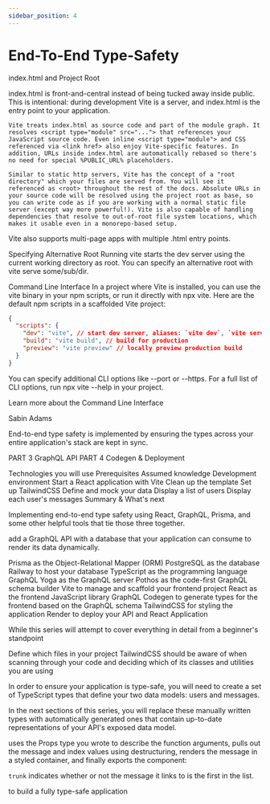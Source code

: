 ```yaml
---
sidebar_position: 4
---
```


# End-To-End Type-Safety

index.html and Project Root

index.html is front-and-central instead of being tucked away inside public. This is intentional: during development Vite is a server, and index.html is the entry point to your application.

```text
Vite treats index.html as source code and part of the module graph. It resolves <script type="module" src="..."> that references your JavaScript source code. Even inline <script type="module"> and CSS referenced via <link href> also enjoy Vite-specific features. In addition, URLs inside index.html are automatically rebased so there's no need for special %PUBLIC_URL% placeholders.

Similar to static http servers, Vite has the concept of a "root directory" which your files are served from. You will see it referenced as <root> throughout the rest of the docs. Absolute URLs in your source code will be resolved using the project root as base, so you can write code as if you are working with a normal static file server (except way more powerful!). Vite is also capable of handling dependencies that resolve to out-of-root file system locations, which makes it usable even in a monorepo-based setup.
```

Vite also supports multi-page apps with multiple .html entry points.

Specifying Alternative Root
Running vite starts the dev server using the current working directory as root. You can specify an alternative root with vite serve some/sub/dir.

Command Line Interface
In a project where Vite is installed, you can use the vite binary in your npm scripts, or run it directly with npx vite. Here are the default npm scripts in a scaffolded Vite project:

```json
{
  "scripts": {
    "dev": "vite", // start dev server, aliases: `vite dev`, `vite serve`
    "build": "vite build", // build for production
    "preview": "vite preview" // locally preview production build
  }
}
```

You can specify additional CLI options like --port or --https. For a full list of CLI options, run npx vite --help in your project.

Learn more about the Command Line Interface

Sabin Adams

End-to-end type safety is implemented by ensuring the types across your entire application's stack are kept in sync.

PART 3
GraphQL API
PART 4
Codegen & Deployment

Technologies you will use
Prerequisites
Assumed knowledge
Development environment
Start a React application with Vite
Clean up the template
Set up TailwindCSS
Define and mock your data
Display a list of users
Display each user's messages
Summary & What's next

Implementing end-to-end type safety using React, GraphQL, Prisma, and some other helpful tools that tie those three together.

add a GraphQL API with a database that your application can consume to render its data dynamically.

Prisma as the Object-Relational Mapper (ORM)
PostgreSQL as the database
Railway to host your database
TypeScript as the programming language
GraphQL Yoga as the GraphQL server
Pothos as the code-first GraphQL schema builder
Vite to manage and scaffold your frontend project
React as the frontend JavaScript library
GraphQL Codegen to generate types for the frontend based on the GraphQL schema
TailwindCSS for styling the application
Render to deploy your API and React Application

While this series will attempt to cover everything in detail from a beginner's standpoint

Define which files in your project TailwindCSS should be aware of when scanning through your code and deciding which of its classes and utilities you are using

In order to ensure your application is type-safe, you will need to create a set of TypeScript types that define your two data models: users and messages.

In the next sections of this series, you will replace these manually written types with automatically generated ones that contain up-to-date representations of your API's exposed data model.

uses the Props type you wrote to describe the function arguments, pulls out the message and index values using destructuring, renders the message in a styled container, and finally exports the component:

`trunk` indicates whether or not the message it links to is the first in the list.

to build a fully type-safe application
